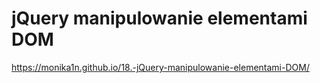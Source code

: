 # jQuery manipulowanie elementami DOM
 https://monika1n.github.io/18.-jQuery-manipulowanie-elementami-DOM/
